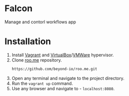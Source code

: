 # Falcon

Manage and contorl workflows app

# Installation

1. Install [Vagrant](https://www.vagrantup.com/) and [VirtualBox](https://www.virtualbox.org/)/[VMWare](https://www.vmware.com/) hypervisor.
2. Clone [roo.me](https://github.com/beyond-io/roo.me) repository.
   ```sh
   https://github.com/beyond-io/roo.me.git
   ```
3. Open any terminal and navigate to the project directory.
4. Run the `vagrant up` command.
5. Use any browser and navigate to - `localhost:8080`.
